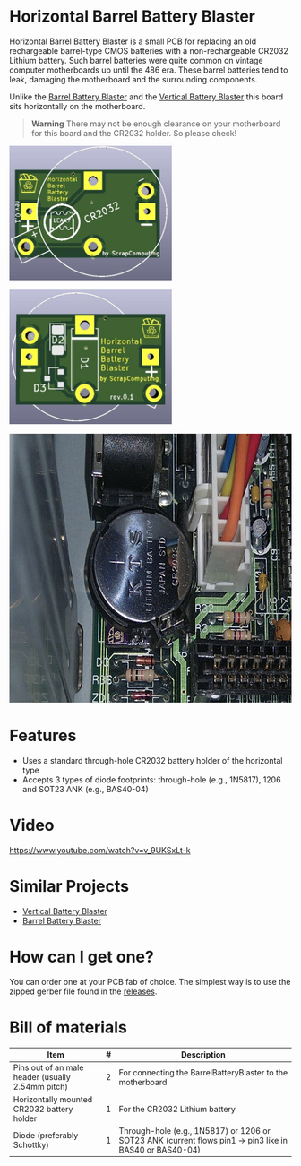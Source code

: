 # Horizontal Barrel Battery Blaster

Horizontal Barrel Battery Blaster is a small PCB for replacing an old rechargeable barrel-type CMOS batteries with a non-rechargeable CR2032 Lithium battery.
Such barrel batteries were quite common on vintage computer motherboards up until the 486 era.
These barrel batteries tend to leak, damaging the motherboard and the surrounding components.

Unlike the [Barrel Battery Blaster](https://github.com/scrapcomputing/BarrelBatteryBlaster) and the [Vertical Battery Blaster](https://github.com/scrapcomputing/VerticalBarrelBatteryBlaster) this board sits horizontally on the motherboard.

> **Warning**
> There may not be enough clearance on your motherboard for this board and the CR2032 holder. So please check!

<img src='img/HorizontalBarrelBatteryBlaster_PCB_front.jpg' alt='Horizontal Barrel Battery Blaster PCB Front' height=240>
<p float="left">
<img src='img/HorizontalBarrelBatteryBlaster_PCB_back.jpg' alt='Horizontal Barrel Battery Blaster PCB Back' height=240>
</p>
<img src='img/HorizontalBarrelBatteryBlaster_Photo.jpg' alt='Horizontal Barrel Battery Blaster Photo' height=480>

# Features
- Uses a standard through-hole CR2032 battery holder of the horizontal type
- Accepts 3 types of diode footprints: through-hole (e.g., 1N5817), 1206 and SOT23 ANK (e.g., BAS40-04)

# Video
https://www.youtube.com/watch?v=v_9UKSxLt-k

# Similar Projects
- [Vertical Battery Blaster](https://github.com/scrapcomputing/VerticalBarrelBatteryBlaster)
- [Barrel Battery Blaster](https://github.com/scrapcomputing/BarrelBatteryBlaster)


# How can I get one?

You can order one at your PCB fab of choice.
The simplest way is to use the zipped gerber file found in the [releases](https://github.com/scrapcomputing/HorizontalBarrelBatteryBlaster/releases).


# Bill of materials

Item                                             | #   | Description
-------------------------------------------------|-----|-----------------------------------------
Pins out of an male header (usually 2.54mm pitch)| 2   | For connecting the BarrelBatteryBlaster to the motherboard
Horizontally mounted CR2032 battery holder       | 1   | For the CR2032 Lithium battery
Diode (preferably Schottky)                      | 1   | Through-hole (e.g., 1N5817) or 1206 or SOT23 ANK (current flows pin1 -> pin3 like in BAS40 or BAS40-04)

